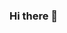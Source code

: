 ### Hi there 👋

<!--
**VinayMeenkeri/VinayMeenkeri** is a ✨ _special_ ✨ repository because its `README.md` (this file) appears on your GitHub profile.

Here are some ideas to get you started:

- 🔭 I have working experience of 7 years in Banking Industry.
- 🌱 I’m currently doing my Masters in Applied Computer Science at Northwest Missouri State University
- 👯 I’m looking to collaborate on ...
- 🤔 I’m looking for help with ...
- 💬 Ask me about ...
- 📫 You can reach me at: vinay.meenkeri93@gmail.com
- 😄 Pronouns: ...
- ⚡ Fun fact: ...
-->
